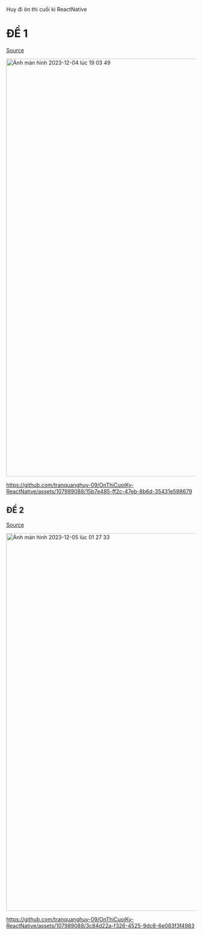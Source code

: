 Huy đi ôn thi cuối kì ReactNative

# ĐỀ 1
<a href="https://github.com/tranquanghuy-09/OnThiCuoiKy-ReactNative/tree/main/20092731_TranQuangHuy" target="_blank">Source</a>

<img width="1111" alt="Ảnh màn hình 2023-12-04 lúc 19 03 49" src="https://github.com/tranquanghuy-09/OnThiCuoiKy-ReactNative/assets/107989088/405b2899-80ed-4713-ac1f-0dc51ed66493">

https://github.com/tranquanghuy-09/OnThiCuoiKy-ReactNative/assets/107989088/15b7e485-ff2c-47eb-8b6d-35431e598679

## ĐỀ 2
<a href="https://github.com/tranquanghuy-09/OnThiCuoiKy-ReactNative/tree/main/20092731_TranQuangHuy_De2" target="_blank">Source</a>

<img width="1004" alt="Ảnh màn hình 2023-12-05 lúc 01 27 33" src="https://github.com/tranquanghuy-09/OnThiCuoiKy-ReactNative/assets/107989088/5d56eba0-3ec4-4a97-9004-5db345538d99">

https://github.com/tranquanghuy-09/OnThiCuoiKy-ReactNative/assets/107989088/3c84d22a-f326-4525-9dc6-6e083f3f4983


